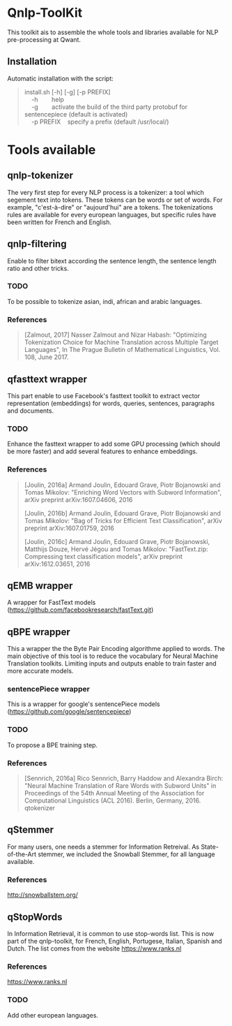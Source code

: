 # Qnlp-ToolKit

This toolkit ais to assemble the whole tools and libraries available for NLP pre-processing at Qwant.

## Installation
Automatic installation with the script: 
> install.sh [-h] [-g] [-p PREFIX] <br>
>&nbsp;&nbsp;&nbsp;&nbsp;-h&nbsp;&nbsp;&nbsp;&nbsp;&nbsp;&nbsp;&nbsp;&nbsp;help <br>
>&nbsp;&nbsp;&nbsp;&nbsp;-g&nbsp;&nbsp;&nbsp;&nbsp;&nbsp;&nbsp;&nbsp;&nbsp;activate the build of the third party protobuf for sentencepiece (default is activated) <br>
>&nbsp;&nbsp;&nbsp;&nbsp;-p PREFIX&nbsp;&nbsp;&nbsp;&nbsp;specify a prefix (default /usr/local/) <br>



# Tools available
## qnlp-tokenizer
The very first step for every NLP process is a tokenizer: a tool which segement text into tokens. These tokens  can be words or set of words. For example, "c'est-à-dire" or "aujourd'hui" are a tokens. The tokenizations rules are available for every european languages, but specific rules have been written for French and English.
## qnlp-filtering
Enable to filter bitext according the sentence length, the sentence length ratio and other tricks.
### TODO
To be possible to tokenize asian, indi, african and arabic languages.
### References
> [Zalmout, 2017]	Nasser Zalmout and Nizar Habash: "Optimizing Tokenization Choice for Machine Translation across Multiple Target Languages", In The Prague Bulletin of Mathematical Linguistics, Vol. 108, June 2017.
>
## qfasttext wrapper
This part enable to use Facebook's fasttext toolkit to extract vector representation (embeddings) for words, queries, sentences, paragraphs and documents.
### TODO
Enhance the fasttext wrapper to add some GPU processing (which should be more faster) and add several features to enhance embeddings.
### References
> [Joulin, 2016a]	Armand Joulin, Edouard Grave, Piotr Bojanowski and Tomas Mikolov: "Enriching Word Vectors with Subword Information", arXiv preprint arXiv:1607.04606, 2016
>
> [Joulin, 2016b]	Armand Joulin, Edouard Grave, Piotr Bojanowski and Tomas Mikolov: "Bag of Tricks for Efficient Text Classification", arXiv preprint arXiv:1607.01759, 2016
>
> [Joulin, 2016c]	Armand Joulin, Edouard Grave, Piotr Bojanowski, Matthijs Douze,  Hervé Jégou and Tomas Mikolov: "FastText.zip: Compressing text classification models", arXiv preprint arXiv:1612.03651, 2016


## qEMB wrapper
A wrapper for FastText models (https://github.com/facebookresearch/fastText.git)
## qBPE wrapper
This a wrapper the the Byte Pair Encoding algorithme applied to words. The main objective of this tool is to reduce the vocabulary for Neural Machine Translation toolkits. Limiting inputs and outputs enable to train faster and more accurate models.
### sentencePiece wrapper
This is a wrapper for google's sentencePiece models (https://github.com/google/sentencepiece)
### TODO
To propose a BPE training step.
### References
> [Sennrich, 2016a]	Rico Sennrich, Barry Haddow and Alexandra Birch: "Neural Machine Translation of Rare Words with Subword Units" in Proceedings of the 54th Annual Meeting of the Association for Computational Linguistics (ACL 2016). Berlin, Germany, 2016. qtokenizer

## qStemmer
For many users, one needs a stemmer for Information Retreival. As State-of-the-Art stemmer, we included the Snowball Stemmer, for all language available.
### References
http://snowballstem.org/

## qStopWords
In Information Retrieval, it is common to use stop-words list. This is now part of the qnlp-toolkit, for French, English, Portugese, Italian, Spanish and Dutch. The list comes from the website https://www.ranks.nl

### References
https://www.ranks.nl
### TODO
Add other european languages.
